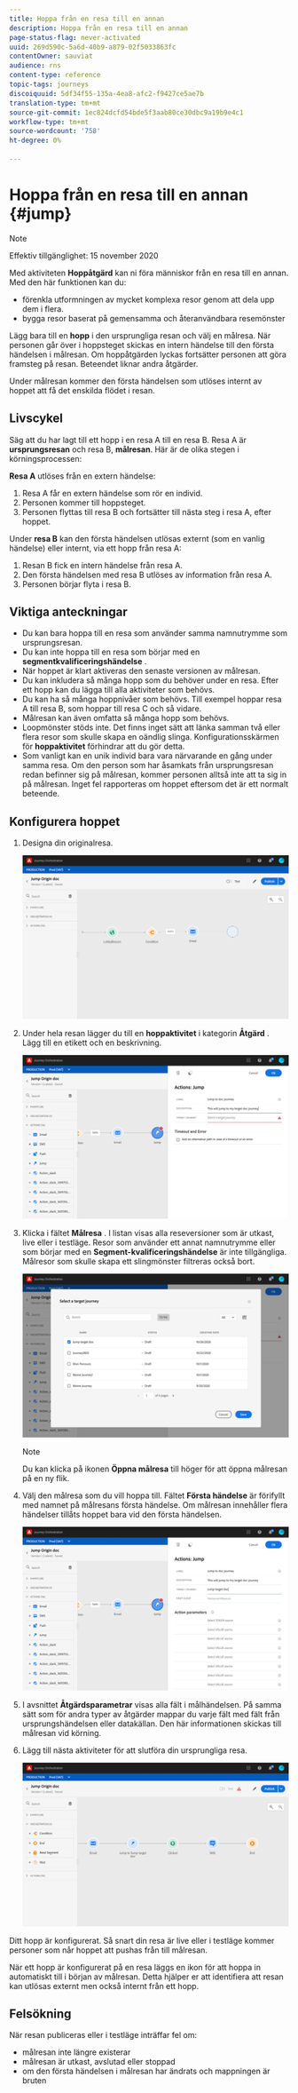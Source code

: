 ```yaml
---
title: Hoppa från en resa till en annan
description: Hoppa från en resa till en annan
page-status-flag: never-activated
uuid: 269d590c-5a6d-40b9-a879-02f5033863fc
contentOwner: sauviat
audience: rns
content-type: reference
topic-tags: journeys
discoiquuid: 5df34f55-135a-4ea8-afc2-f9427ce5ae7b
translation-type: tm+mt
source-git-commit: 1ec824dcfd54bde5f3aab80ce30dbc9a19b9e4c1
workflow-type: tm+mt
source-wordcount: '758'
ht-degree: 0%

---
```



# Hoppa från en resa till en annan {#jump}

>[!NOTE]
>
>Effektiv tillgänglighet: 15 november 2020

Med aktiviteten **Hoppåtgärd** kan ni föra människor från en resa till en annan. Med den här funktionen kan du:

* förenkla utformningen av mycket komplexa resor genom att dela upp dem i flera.
* bygga resor baserat på gemensamma och återanvändbara resemönster

Lägg bara till en **hopp** i den ursprungliga resan och välj en målresa. När personen går över i hoppsteget skickas en intern händelse till den första händelsen i målresan. Om hoppåtgärden lyckas fortsätter personen att göra framsteg på resan. Beteendet liknar andra åtgärder.

Under målresan kommer den första händelsen som utlöses internt av hoppet att få det enskilda flödet i resan.

## Livscykel

Säg att du har lagt till ett hopp i en resa A till en resa B. Resa A är **ursprungsresan** och resa B, **målresan**.
Här är de olika stegen i körningsprocessen:

**Resa A** utlöses från en extern händelse:

1. Resa A får en extern händelse som rör en individ.
1. Personen kommer till hoppsteget.
1. Personen flyttas till resa B och fortsätter till nästa steg i resa A, efter hoppet.

Under **resa B** kan den första händelsen utlösas externt (som en vanlig händelse) eller internt, via ett hopp från resa A:

1. Resan B fick en intern händelse från resa A.
1. Den första händelsen med resa B utlöses av information från resa A.
1. Personen börjar flyta i resa B.

## Viktiga anteckningar

* Du kan bara hoppa till en resa som använder samma namnutrymme som ursprungsresan.
* Du kan inte hoppa till en resa som börjar med en **segmentkvalificeringshändelse** .
* När hoppet är klart aktiveras den senaste versionen av målresan.
* Du kan inkludera så många hopp som du behöver under en resa. Efter ett hopp kan du lägga till alla aktiviteter som behövs.
* Du kan ha så många hoppnivåer som behövs. Till exempel hoppar resa A till resa B, som hoppar till resa C och så vidare.
* Målresan kan även omfatta så många hopp som behövs.
* Loopmönster stöds inte. Det finns inget sätt att länka samman två eller flera resor som skulle skapa en oändlig slinga. Konfigurationsskärmen för **hoppaktivitet** förhindrar att du gör detta.
* Som vanligt kan en unik individ bara vara närvarande en gång under samma resa. Om den person som har åsamkats från ursprungsresan redan befinner sig på målresan, kommer personen alltså inte att ta sig in på målresan. Inget fel rapporteras om hoppet eftersom det är ett normalt beteende.

## Konfigurera hoppet

1. Designa din originalresa.

   ![](../assets/jump1.png)

1. Under hela resan lägger du till en **hoppaktivitet** i kategorin **Åtgärd** . Lägg till en etikett och en beskrivning.

   ![](../assets/jump2.png)

1. Klicka i fältet **Målresa** .
I listan visas alla reseversioner som är utkast, live eller i testläge. Resor som använder ett annat namnutrymme eller som börjar med en **Segment-kvalificeringshändelse** är inte tillgängliga. Målresor som skulle skapa ett slingmönster filtreras också bort.

   ![](../assets/jump3.png)

   >[!NOTE]
   >
   >Du kan klicka på ikonen **Öppna målresa** till höger för att öppna målresan på en ny flik.

1. Välj den målresa som du vill hoppa till.
Fältet **Första händelse** är förifyllt med namnet på målresans första händelse. Om målresan innehåller flera händelser tillåts hoppet bara vid den första händelsen.

   ![](../assets/jump4.png)

1. I avsnittet **Åtgärdsparametrar** visas alla fält i målhändelsen. På samma sätt som för andra typer av åtgärder mappar du varje fält med fält från ursprungshändelsen eller datakällan. Den här informationen skickas till målresan vid körning.
1. Lägg till nästa aktiviteter för att slutföra din ursprungliga resa.

   ![](../assets/jump5.png)

Ditt hopp är konfigurerat. Så snart din resa är live eller i testläge kommer personer som når hoppet att pushas från till målresan.

När ett hopp är konfigurerat på en resa läggs en ikon för att hoppa in automatiskt till i början av målresan. Detta hjälper er att identifiera att resan kan utlösas externt men också internt från ett hopp.

## Felsökning

När resan publiceras eller i testläge inträffar fel om:
* målresan inte längre existerar
* målresan är utkast, avslutad eller stoppad
* om den första händelsen i målresan har ändrats och mappningen är bruten
